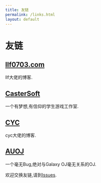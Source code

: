 ```yaml
---
title: 友链
permalink: /links.html
layout: default
---
```


# 友链

## [llf0703.com](https://llf0703.com)

llf大佬的博客.

## [CasterSoft](http://castersoft.com)

一个有梦想,有信仰的学生游戏工作室.

## [CYC](https://www.cnblogs.com/alessandro/)

cyc大佬的博客.

## [AUOJ](http://auoj.net)

一个毫无Bug,绝对与Galaxy OJ毫无关系的OJ.

欢迎交换友链,请到[Issues](https://github.com/duanyll/duanyll.github.io/issues).
